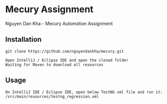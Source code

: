 # Mecury Assignment
Nguyen Dan Kha - Mecury Automation Assignment

## Installation
```
git clone https://github.com/nguyendankha/mecury.git
```
```
Open IntelliJ / Eclipse IDE and open the cloned folder
Waiting for Maven to download all resources
```

## Usage
```
On IntelliJ IDE / Eclipse IDE, open below TestNG xml file and run it:
/src/main/resources/testng_regression.xml
```
